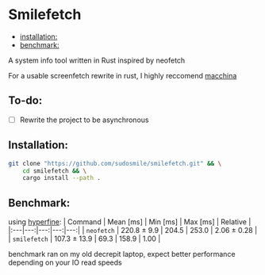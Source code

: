 # Smilefetch

<!--toc:start-->

- [installation:](#installation)
- [benchmark:](#benchmark)
<!--toc:end-->

A system info tool written in Rust inspired by neofetch

For a usable screenfetch rewrite in rust, I highly reccomend [macchina](https://github.com/Macchina-CLI/macchina)

## To-do:

- [ ] Rewrite the project to be asynchronous

## Installation:

```sh
git clone "https://github.com/sudosmile/smilefetch.git" && \
    cd smilefetch && \
    cargo install --path .
```

## Benchmark:

using [hyperfine](https://github.com/sharkdp/hyperfine):
| Command | Mean [ms] | Min [ms] | Max [ms] | Relative |
|:---|---:|---:|---:|---:|
| `neofetch` | 220.8 ± 9.9 | 204.5 | 253.0 | 2.06 ± 0.28 |
| `smilefetch` | 107.3 ± 13.9 | 69.3 | 158.9 | 1.00 |

benchmark ran on my old decrepit laptop, expect better performance depending on your IO read speeds
